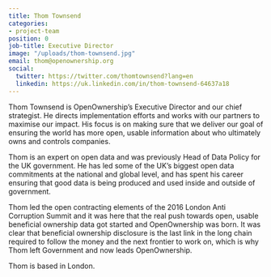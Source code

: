 ```yaml
---
title: Thom Townsend
categories:
- project-team
position: 0
job-title: Executive Director
image: "/uploads/thom-townsend.jpg"
email: thom@openownership.org
social:
  twitter: https://twitter.com/thomtownsend?lang=en
  linkedin: https://uk.linkedin.com/in/thom-townsend-64637a18
---
```

Thom Townsend is OpenOwnership’s Executive Director and our chief strategist. He directs implementation efforts and works with our partners to maximise our impact. His focus is on making sure that we deliver our goal of ensuring the world has more open, usable information about who ultimately owns and controls companies.

Thom is an expert on open data and was previously Head of Data Policy for the UK government. He has led some of the UK’s biggest open data commitments at the national and global level, and has spent his career ensuring that good data is being produced and used inside and outside of government.

Thom led the open contracting elements of the 2016 London Anti Corruption Summit and it was here that the real push towards open, usable beneficial ownership data got started and OpenOwnership was born. It was clear that beneficial ownership disclosure is the last link in the long chain required to follow the money and the next frontier to work on, which is why Thom left Government and now leads OpenOwnership.

Thom is based in London.
